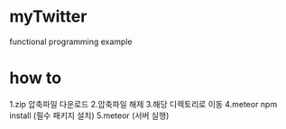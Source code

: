 # myTwitter
functional programming example

# how to
1.zip 압축파일 다운로드
2.압축파일 해제 
3.해당 디렉토리로 이동
4.meteor npm install (필수 패키지 설치)
5.meteor (서버 실행)
